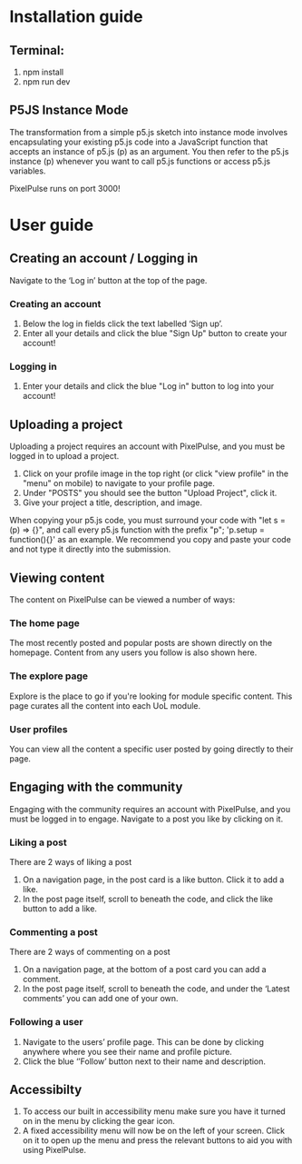 # Installation guide
## Terminal:
1. npm install
2. npm run dev

## P5JS Instance Mode
The transformation from a simple p5.js sketch into instance mode involves encapsulating your existing p5.js code into a JavaScript function that accepts an instance of p5.js (p) as an argument. You then refer to the p5.js instance (p) whenever you want to call p5.js functions or access p5.js variables.

PixelPulse runs on port 3000!

# User guide
## Creating an account / Logging in
Navigate to the ‘Log in’ button at the top of the page.

### Creating an account
1. Below the log in fields click the text labelled ‘Sign up’.
2. Enter all your details and click the blue "Sign Up" button to create your account!

### Logging in
1. Enter your details and click the blue "Log in" button to log into your account!

## Uploading a project
Uploading a project requires an account with PixelPulse, and you must be logged in to upload a project.

1. Click on your profile image in the top right (or click "view profile" in the "menu" on mobile) to navigate to your profile page.
2. Under "POSTS" you should see the button "Upload Project", click it.
3. Give your project a title, description, and image.

When copying your p5.js code, you must surround your code with "let s = (p) => {}", and call every p5.js function with the prefix "p"; 'p.setup = function(){}' as an example. We recommend you copy and paste your code and not type it directly into the submission.

## Viewing content
The content on PixelPulse can be viewed a number of ways:

### The home page
The most recently posted and popular posts are shown directly on the homepage. Content from any users you follow is also shown here.

### The explore page
Explore is the place to go if you're looking for module specific content. This page curates all the content into each UoL module.

### User profiles
You can view all the content a specific user posted by going directly to their page.

## Engaging with the community
Engaging with the community requires an account with PixelPulse, and you must be logged in to engage. Navigate to a post you like by clicking on it.

### Liking a post
There are 2 ways of liking a post

1. On a navigation page, in the post card is a like button. Click it to add a like.
2. In the post page itself, scroll to beneath the code, and click the like button to add a like.

### Commenting a post
There are 2 ways of commenting on a post

1. On a navigation page, at the bottom of a post card you can add a comment.
2. In the post page itself, scroll to beneath the code, and under the ‘Latest comments’ you can add one of your own.

### Following a user
1. Navigate to the users’ profile page. This can be done by clicking anywhere where you see their name and profile picture.
2. Click the blue ‘’Follow’ button next to their name and description.

## Accessibilty
1. To access our built in accessibility menu make sure you have it turned on in the menu by clicking the gear icon.
2. A fixed accessibility menu will now be on the left of your screen. Click on it to open up the menu and press the relevant buttons to aid you with using PixelPulse.

